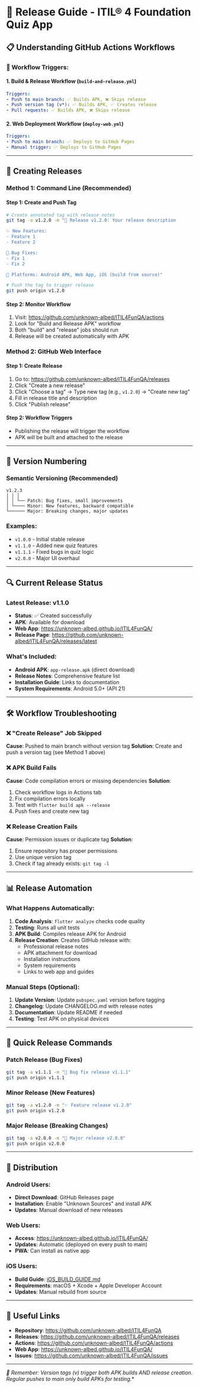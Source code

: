 # 🚀 Release Guide - ITIL® 4 Foundation Quiz App

## 📋 **Understanding GitHub Actions Workflows**

### **🔄 Workflow Triggers:**

#### **1. Build & Release Workflow (`build-and-release.yml`)**
```yaml
Triggers:
- Push to main branch: ✅ Builds APK, ❌ Skips release
- Push version tag (v*): ✅ Builds APK, ✅ Creates release
- Pull requests: ✅ Builds APK, ❌ Skips release
```

#### **2. Web Deployment Workflow (`deploy-web.yml`)**
```yaml
Triggers:
- Push to main branch: ✅ Deploys to GitHub Pages
- Manual trigger: ✅ Deploys to GitHub Pages
```

---

## 🎯 **Creating Releases**

### **Method 1: Command Line (Recommended)**

#### **Step 1: Create and Push Tag**
```bash
# Create annotated tag with release notes
git tag -a v1.2.0 -m "🚀 Release v1.2.0: Your release description

✨ New Features:
- Feature 1
- Feature 2

🔧 Bug Fixes:
- Fix 1
- Fix 2

📱 Platforms: Android APK, Web App, iOS (build from source)"

# Push the tag to trigger release
git push origin v1.2.0
```

#### **Step 2: Monitor Workflow**
1. Visit: https://github.com/unknown-albed/ITIL4FunQA/actions
2. Look for "Build and Release APK" workflow
3. Both "build" and "release" jobs should run
4. Release will be created automatically with APK

### **Method 2: GitHub Web Interface**

#### **Step 1: Create Release**
1. Go to: https://github.com/unknown-albed/ITIL4FunQA/releases
2. Click "Create a new release"
3. Click "Choose a tag" → Type new tag (e.g., `v1.2.0`) → "Create new tag"
4. Fill in release title and description
5. Click "Publish release"

#### **Step 2: Workflow Triggers**
- Publishing the release will trigger the workflow
- APK will be built and attached to the release

---

## 📝 **Version Numbering**

### **Semantic Versioning (Recommended)**
```
v1.2.3
│ │ │
│ │ └── Patch: Bug fixes, small improvements
│ └──── Minor: New features, backward compatible
└────── Major: Breaking changes, major updates
```

### **Examples:**
- `v1.0.0` - Initial stable release
- `v1.1.0` - Added new quiz features
- `v1.1.1` - Fixed bugs in quiz logic
- `v2.0.0` - Major UI overhaul

---

## 🔍 **Current Release Status**

### **Latest Release: v1.1.0**
- **Status**: ✅ Created successfully
- **APK**: Available for download
- **Web App**: https://unknown-albed.github.io/ITIL4FunQA/
- **Release Page**: https://github.com/unknown-albed/ITIL4FunQA/releases/latest

### **What's Included:**
- **Android APK**: `app-release.apk` (direct download)
- **Release Notes**: Comprehensive feature list
- **Installation Guide**: Links to documentation
- **System Requirements**: Android 5.0+ (API 21)

---

## 🛠️ **Workflow Troubleshooting**

### **❌ "Create Release" Job Skipped**
**Cause**: Pushed to main branch without version tag
**Solution**: Create and push a version tag (see Method 1 above)

### **❌ APK Build Fails**
**Cause**: Code compilation errors or missing dependencies
**Solution**: 
1. Check workflow logs in Actions tab
2. Fix compilation errors locally
3. Test with `flutter build apk --release`
4. Push fixes and create new tag

### **❌ Release Creation Fails**
**Cause**: Permission issues or duplicate tag
**Solution**:
1. Ensure repository has proper permissions
2. Use unique version tag
3. Check if tag already exists: `git tag -l`

---

## 📊 **Release Automation**

### **What Happens Automatically:**
1. **Code Analysis**: `flutter analyze` checks code quality
2. **Testing**: Runs all unit tests
3. **APK Build**: Compiles release APK for Android
4. **Release Creation**: Creates GitHub release with:
   - Professional release notes
   - APK attachment for download
   - Installation instructions
   - System requirements
   - Links to web app and guides

### **Manual Steps (Optional):**
1. **Update Version**: Update `pubspec.yaml` version before tagging
2. **Changelog**: Update CHANGELOG.md with release notes
3. **Documentation**: Update README if needed
4. **Testing**: Test APK on physical devices

---

## 🎯 **Quick Release Commands**

### **Patch Release (Bug Fixes)**
```bash
git tag -a v1.1.1 -m "🔧 Bug fix release v1.1.1"
git push origin v1.1.1
```

### **Minor Release (New Features)**
```bash
git tag -a v1.2.0 -m "✨ Feature release v1.2.0"
git push origin v1.2.0
```

### **Major Release (Breaking Changes)**
```bash
git tag -a v2.0.0 -m "🚀 Major release v2.0.0"
git push origin v2.0.0
```

---

## 📱 **Distribution**

### **Android Users:**
- **Direct Download**: GitHub Releases page
- **Installation**: Enable "Unknown Sources" and install APK
- **Updates**: Manual download of new releases

### **Web Users:**
- **Access**: https://unknown-albed.github.io/ITIL4FunQA/
- **Updates**: Automatic (deployed on every push to main)
- **PWA**: Can install as native app

### **iOS Users:**
- **Build Guide**: [iOS_BUILD_GUIDE.md](iOS_BUILD_GUIDE.md)
- **Requirements**: macOS + Xcode + Apple Developer Account
- **Updates**: Manual rebuild from source

---

## 🔗 **Useful Links**

- **Repository**: https://github.com/unknown-albed/ITIL4FunQA
- **Releases**: https://github.com/unknown-albed/ITIL4FunQA/releases
- **Actions**: https://github.com/unknown-albed/ITIL4FunQA/actions
- **Web App**: https://unknown-albed.github.io/ITIL4FunQA/
- **Issues**: https://github.com/unknown-albed/ITIL4FunQA/issues

---

**🎯 Remember: Version tags (v*) trigger both APK builds AND release creation. Regular pushes to main only build APKs for testing.**
